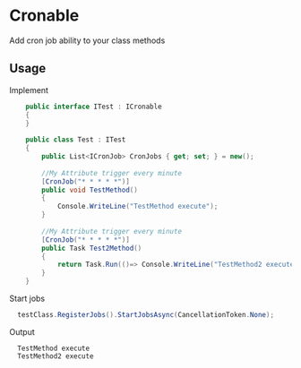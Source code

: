 # Cronable
Add cron job ability to your class methods

## Usage
Implement
``` csharp
    public interface ITest : ICronable
    {
    }
    
    public class Test : ITest
    {
        public List<ICronJob> CronJobs { get; set; } = new();
      
        //My Attribute trigger every minute
        [CronJob("* * * * *")]
        public void TestMethod()
        {
            Console.WriteLine("TestMethod execute");
        }
        
        //My Attribute trigger every minute
        [CronJob("* * * * *")]
        public Task Test2Method()
        {
            return Task.Run(()=> Console.WriteLine("TestMethod2 execute"));
        }
    }  
```

Start jobs
``` csharp
  testClass.RegisterJobs().StartJobsAsync(CancellationToken.None);
```

Output
```
  TestMethod execute
  TestMethod2 execute
```


